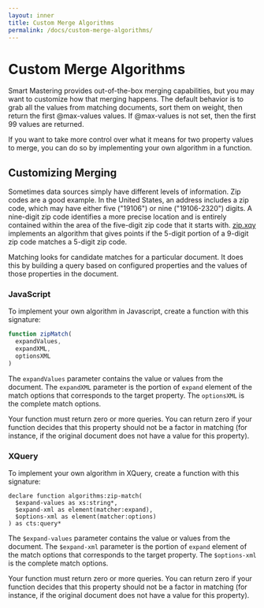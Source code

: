 ```yaml
---
layout: inner
title: Custom Merge Algorithms
permalink: /docs/custom-merge-algorithms/
---
```


# Custom Merge Algorithms

Smart Mastering provides out-of-the-box merging capabilities, but you may want
to customize how that merging happens. The default behavior is to grab all the values from matching documents, sort them on weight, then return the first @max-values values. If @max-values is not set, then the first 99 values are returned.

If you want to take more control over what it means for two property values to 
merge, you can do so by implementing your own algorithm in a function. 

## Customizing Merging

Sometimes data sources simply have different levels of information. Zip codes
are a good example. In the United States, an address includes a zip code, which
may have either five ("19106") or nine ("19106-2320") digits. A nine-digit zip 
code identifies a more precise location and is entirely contained within the 
area of the five-digit zip code that it starts with. [zip.xqy][zip.xqy] 
implements an algorithm that gives points if the 5-digit portion of a 9-digit
zip code matches a 5-digit zip code.

Matching looks for candidate matches for a particular document. It does this by
building a query based on configured properties and the values of those 
properties in the document. 

### JavaScript

To implement your own algorithm in Javascript, create a function with this 
signature: 

```javascript
function zipMatch(
  expandValues,
  expandXML,
  optionsXML
)
```
The `expandValues` parameter contains the value or values from the document. 
The `expandXML` parameter is the portion of `expand` element of the match 
options that corresponds to the target property. The `optionsXML` is the 
complete match options. 

Your function must return zero or more queries. You can return zero if your 
function decides that this property should not be a factor in matching (for 
instance, if the original document does not have a value for this property).

### XQuery

To implement your own algorithm in XQuery, create a function with this 
signature: 

```xquery
declare function algorithms:zip-match(
  $expand-values as xs:string*,
  $expand-xml as element(matcher:expand),
  $options-xml as element(matcher:options)
) as cts:query*
```

The `$expand-values` parameter contains the value or values from the document. 
The `$expand-xml` parameter is the portion of `expand` element of the match 
options that corresponds to the target property. The `$options-xml` is the 
complete match options. 

Your function must return zero or more queries. You can return zero if your 
function decides that this property should not be a factor in matching (for 
instance, if the original document does not have a value for this property).


[zip.xqy]: https://github.com/marklogic-community/smart-mastering-core/blob/master/src/main/ml-modules/root/com.marklogic.smart-mastering/algorithms/zip.xqy
